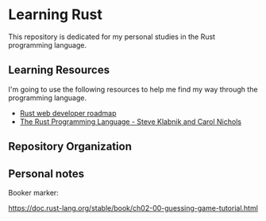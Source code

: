 # Learning Rust

This repository is dedicated for my personal studies in the Rust programming language. 

## Learning Resources

I'm going to use the following resources to help me find my way through the programming language.

- [Rust web developer roadmap](https://github.com/anshulrgoyal/rust-web-developer-roadmap)
- [The Rust Programming Language - Steve Klabnik and Carol Nichols](https://doc.rust-lang.org/stable/book/)

## Repository Organization

## Personal notes

Booker marker:

https://doc.rust-lang.org/stable/book/ch02-00-guessing-game-tutorial.html
